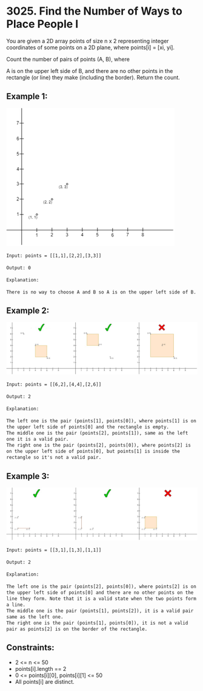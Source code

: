 # 3025. Find the Number of Ways to Place People I

You are given a 2D array points of size n x 2 representing integer coordinates of some points on a 2D plane, where points[i] = [xi, yi].

Count the number of pairs of points (A, B), where

A is on the upper left side of B, and
there are no other points in the rectangle (or line) they make (including the border).
Return the count.

## Example 1:

![Example 1](./images/ex1.png)

```
Input: points = [[1,1],[2,2],[3,3]]

Output: 0

Explanation:

There is no way to choose A and B so A is on the upper left side of B.
```

## Example 2:

![Example 2](./images/ex2.png)

```
Input: points = [[6,2],[4,4],[2,6]]

Output: 2

Explanation:

The left one is the pair (points[1], points[0]), where points[1] is on the upper left side of points[0] and the rectangle is empty.
The middle one is the pair (points[2], points[1]), same as the left one it is a valid pair.
The right one is the pair (points[2], points[0]), where points[2] is on the upper left side of points[0], but points[1] is inside the rectangle so it's not a valid pair.
```

## Example 3:

![Example 3](./images/ex3.png)

```
Input: points = [[3,1],[1,3],[1,1]]

Output: 2

Explanation:

The left one is the pair (points[2], points[0]), where points[2] is on the upper left side of points[0] and there are no other points on the line they form. Note that it is a valid state when the two points form a line.
The middle one is the pair (points[1], points[2]), it is a valid pair same as the left one.
The right one is the pair (points[1], points[0]), it is not a valid pair as points[2] is on the border of the rectangle.
```

## Constraints:

- 2 <= n <= 50
- points[i].length == 2
- 0 <= points[i][0], points[i][1] <= 50
- All points[i] are distinct.
